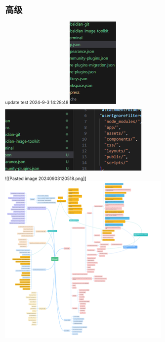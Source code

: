 # 高级

update test 2024-9-3 14:28:48
![](Pasted%20image%2020240903120712.png)

![](Pasted%20image%2020240903120658.png)

![[Pasted image 20240903120518.png]]
![ssdf](1.png)
